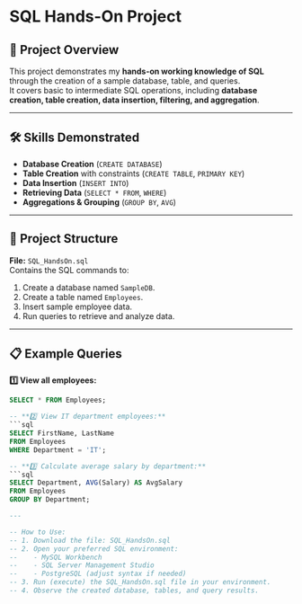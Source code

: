 # SQL Hands-On Project

## 📌 Project Overview
This project demonstrates my **hands-on working knowledge of SQL** through the creation of a sample database, table, and queries.  
It covers basic to intermediate SQL operations, including **database creation, table creation, data insertion, filtering, and aggregation**.

---

## 🛠 Skills Demonstrated
- **Database Creation** (`CREATE DATABASE`)
- **Table Creation** with constraints (`CREATE TABLE`, `PRIMARY KEY`)
- **Data Insertion** (`INSERT INTO`)
- **Retrieving Data** (`SELECT * FROM`, `WHERE`)
- **Aggregations & Grouping** (`GROUP BY`, `AVG`)

---

## 📂 Project Structure
**File:** `SQL_HandsOn.sql`  
Contains the SQL commands to:
1. Create a database named `SampleDB`.
2. Create a table named `Employees`.
3. Insert sample employee data.
4. Run queries to retrieve and analyze data.

---

## 📋 Example Queries

**1️⃣ View all employees:**
```sql
SELECT * FROM Employees;

-- **2️⃣ View IT department employees:**
```sql
SELECT FirstName, LastName
FROM Employees
WHERE Department = 'IT';

-- **3️⃣ Calculate average salary by department:**
```sql
SELECT Department, AVG(Salary) AS AvgSalary
FROM Employees
GROUP BY Department;

---

-- How to Use:
-- 1. Download the file: SQL_HandsOn.sql
-- 2. Open your preferred SQL environment:
--    - MySQL Workbench
--    - SQL Server Management Studio
--    - PostgreSQL (adjust syntax if needed)
-- 3. Run (execute) the SQL_HandsOn.sql file in your environment.
-- 4. Observe the created database, tables, and query results.

